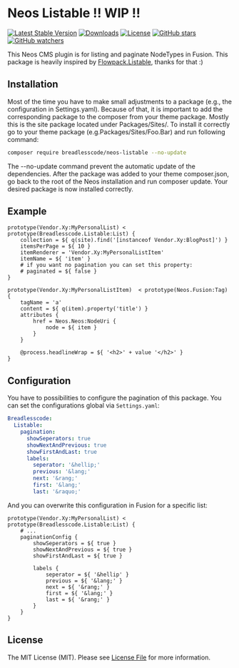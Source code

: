 # Neos Listable !! WIP !!
[![Latest Stable Version](https://poser.pugx.org/breadlesscode/neos-listable/v/stable)](https://packagist.org/packages/breadlesscode/neos-listable)
[![Downloads](https://img.shields.io/packagist/dt/breadlesscode/neos-listable.svg)](https://packagist.org/packages/breadlesscode/neos-listable)
[![License](https://img.shields.io/github/license/breadlesscode/neos-listable.svg)](LICENSE)
[![GitHub stars](https://img.shields.io/github/stars/breadlesscode/neos-listable.svg?style=social&label=Stars)](https://github.com/breadlesscode/neos-listable/stargazers)
[![GitHub watchers](https://img.shields.io/github/watchers/breadlesscode/neos-listable.svg?style=social&label=Watch)](https://github.com/breadlesscode/neos-listable/subscription)

This Neos CMS plugin is for listing and paginate NodeTypes in Fusion.
This package is heavily inspired by [Flowpack.Listable](https://github.com/Flowpack/Flowpack.Listable), thanks for that :)

## Installation
Most of the time you have to make small adjustments to a package (e.g., the configuration in Settings.yaml). Because of that, it is important to add the corresponding package to the composer from your theme package. Mostly this is the site package located under Packages/Sites/. To install it correctly go to your theme package (e.g.Packages/Sites/Foo.Bar) and run following command:

```bash
composer require breadlesscode/neos-listable --no-update
```

The --no-update command prevent the automatic update of the dependencies. After the package was added to your theme composer.json, go back to the root of the Neos installation and run composer update. Your desired package is now installed correctly.

## Example
```
prototype(Vendor.Xy:MyPersonalList) < prototype(Breadlesscode.Listable:List) {
    collection = ${ q(site).find('[instanceof Vendor.Xy:BlogPost]') }
    itemsPerPage = ${ 10 }
    itemRenderer = 'Vendor.Xy:MyPersonalListItem'
    itemName = ${ 'item' }
    # if you want no pagination you can set this property:
    # paginated = ${ false }
}

prototype(Vendor.Xy:MyPersonalListItem)  < prototype(Neos.Fusion:Tag) {
    tagName = 'a'
    content = ${ q(item).property('title') }
    attributes {
        href = Neos.Neos:NodeUri {
            node = ${ item }
        }
    }

    @process.headlineWrap = ${ '<h2>' + value '</h2>' }
}

```
## Configuration
You have to possibilities to configure the pagination of this package. You can set the configurations global via `Settings.yaml`:

```yaml
Breadlesscode:
  Listable:
    pagination:
      showSeperators: true
      showNextAndPrevious: true
      showFirstAndLast: true
      labels:
        seperator: '&hellip;'
        previous: '&lang;'
        next: '&rang;'
        first: '&lang;'
        last: '&raquo;'
```

And you can overwrite this configuration in Fusion for a specific list:

```
prototype(Vendor.Xy:MyPersonalList) < prototype(Breadlesscode.Listable:List) {
    # ...
    paginationConfig {
        showSeperators = ${ true }
        showNextAndPrevious = ${ true }
        showFirstAndLast = ${ true }

        labels {
            seperator = ${ '&hellip' }
            previous = ${ '&lang;' }
            next = ${ '&rang;' }
            first = ${ '&lang;' }
            last = ${ '&rang;' }
        }
    }
}
```


## License

The MIT License (MIT). Please see [License File](LICENSE) for more information.
